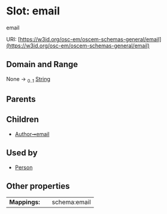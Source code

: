 
# Slot: email

email

URI: [https://w3id.org/osc-em/oscem-schemas-general/email](https://w3id.org/osc-em/oscem-schemas-general/email)


## Domain and Range

None &#8594;  <sub>0..1</sub> [String](types/String.md)

## Parents


## Children

 *  [Author➞email](Author_email.md)

## Used by

 * [Person](Person.md)

## Other properties

|  |  |  |
| --- | --- | --- |
| **Mappings:** | | schema:email |